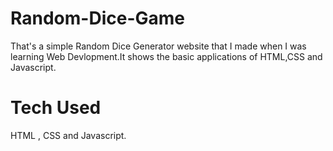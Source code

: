 # Random-Dice-Game

That's a simple Random Dice Generator website that I made when I was learning Web Devlopment.It shows the basic applications of HTML,CSS and Javascript.

# Tech Used

HTML , CSS and Javascript.